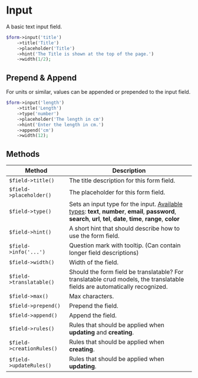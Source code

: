 # Input

A basic text input field.

```php
$form->input('title')
    ->title('Title')
    ->placeholder('Title')
    ->hint('The Title is shown at the top of the page.')
    ->width(1/2);
```

## Prepend & Append

For units or similar, values can be appended or prepended to the input field.

```php
$form->input('length')
    ->title('Length')
    ->type('number')
    ->placeholder('The length in cm')
    ->hint('Enter the length in cm.')
    ->append('cm')
    ->width(12);
```

## Methods

| Method                    | Description                                                                                                                                                                                                                                    |
| ------------------------- | ---------------------------------------------------------------------------------------------------------------------------------------------------------------------------------------------------------------------------------------------- |
| `$field->title()`         | The title description for this form field.                                                                                                                                                                                                     |
| `$field->placeholder()`   | The placeholder for this form field.                                                                                                                                                                                                           |
| `$field->type()`          | Sets an input type for the input. [Available types](https://bootstrap-vue.js.org/docs/components/form-input#input-type): **text**, **number**, **email**, **password**, **search**, **url**, **tel**, **date**, **time**, **range**, **color** |
| `$field->hint()`          | A short hint that should describe how to use the form field.                                                                                                                                                                                   |
| `$field->info('...')`     | Question mark with tooltip. (Can contain longer field descriptions)                                                                                                                                                                             |
| `$field->width()`         | Width of the field.                                                                                                                                                                                                                            |
| `$field->translatable()`  | Should the form field be translatable? For translatable crud models, the translatable fields are automatically recognized.                                                                                                                     |
| `$field->max()`           | Max characters.                                                                                                                                                                                                                                |
| `$field->prepend()`       | Prepend the field.                                                                                                                                                                                                                             |
| `$field->append()`        | Append the field.                                                                                                                                                                                                                              |
| `$field->rules()`         | Rules that should be applied when **updating** and **creating**.                                                                                                                                                                               |
| `$field->creationRules()` | Rules that should be applied when **creating**.                                                                                                                                                                                                |
| `$field->updateRules()`   | Rules that should be applied when **updating**.                                                                                                                                                                                                |
